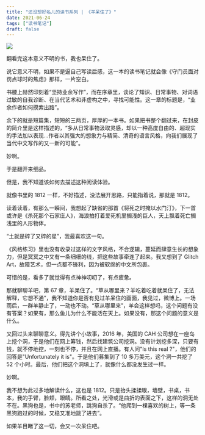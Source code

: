 ```yaml
---
title: "还没想好名儿的读书系列 | 《羊呆住了》"
date: 2021-06-24
tags: ["读书笔记"]
draft: false
---
```


![](https://p5.toutiaoimg.com/origin/pgc-image/7bb04bde2f834bc3be461ef124e60c1f.jpg)

翻看完这本意义不明的书，我也呆住了。

说它意义不明，如果不是逼自己写读后感，这一本的读书笔记就会像《守门员面对罚点球时的焦虑》那样，一片空白。

书腰上赫然印刻着“坚持业余写作”，而在序章里，谈论了知识、日常事物、对词语过敏的自我诊断、在当代艺术和非虚构之中，寻找可能性。这一章的标题是，“业余作者如何摸索出路”。

余下的就是短篇集，短短的三两页，厚厚的一本书。如果把书整个翻过来，在封皮的简介里是这样描述的，“多从日常事物汲取灵感，却以一种高度自由的、超现实的手法加以表现...作者以其强大的想象力与精简、清奇的语言风格，向我们展现了当代中文写作的又一新的可能”。

妙啊。

于是翻开来细品。

但是，我不知道该如何去描述这种阅读体验。

就像书里的 1812 一样，不好描述，没法展开思路，只能指着说，那就是 1812。

读着读着，有那么一瞬间，我想起了缺省的那首《将死之时掩以水门汀》，下一首或许是《杀死那个石家庄人》，海浪拍打着爱死机里搁浅的巨人，天上飘着死亡搁浅里的人形物体。

“土就是碎了又碎的星”，我最喜欢这一句。

《风格练习》里也没有收录过这样的文字风格，不合逻辑，蔓延而肆意生长的想象力，但是冥冥之中又有一条细细的线，把这些故事牵连了起来。我又想到了 Glitch Art，故障艺术，但一点都不锋利，因为被软绵的中文所包裹。

可惜的是，看多了就觉得有点神神叨叨了，有点疲惫。

那就聊聊羊吧，第 67 章，羊呆住了。“草从哪里来？羊吃着吃着就呆住了，无法解释，它想不通”，我不知道你是否有见过羊呆住的画面，我见过，微博上。一场雨后，一群羊静止了，一动也不动。“草从哪里来”，羊会这样想吗，这个问题有没有答案？如果有，那么鱼儿为什么不能活在天上。如果没有，那这个问题的意义是什么。

又回过头来聊聊意义。得先讲个小故事，2016 年，美国的 CAH 公司想在一座岛上挖个洞，于是他们在网上筹钱，然后找建筑公司挖洞。没有计划挖多深，只要有钱，就不停地挖，一刻也不停，并且在网上直播。有人问"Is this real ?"，他们的回答是"Unfortunately it is"。于是他们募集到了 10 多万美元，这个洞一共挖了 52 个小时。最后，他们把这个洞填上了，就像什么都没发生过一样。

妙啊。

我不想为此过多地解读什么，这也是 1812。只是抬头揉揉眼，墙壁，书桌，书本，我的手臂，脸颊，眼睛。所看之处，光滑或是曲折的表面之下，这样的洞无处不在。黑狗也是，书中的苏老师，跳狗自杀了。“他爬到一棵喜欢的树上，等一条黑狗跑过的时候，又稳又准地跳了进去”。

如果羊目睹了这一切，会又一次呆住吧。

